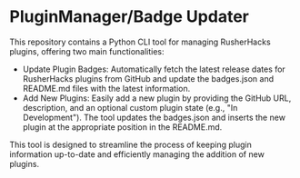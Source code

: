 # PluginManager/Badge Updater

This repository contains a Python CLI tool for managing RusherHacks plugins, offering two main functionalities:

- Update Plugin Badges: Automatically fetch the latest release dates for RusherHacks plugins from GitHub and update the badges.json and README.md files with the latest information.
- Add New Plugins: Easily add a new plugin by providing the GitHub URL, description, and an optional custom plugin state (e.g., "In Development"). The tool updates the badges.json and inserts the new plugin at the appropriate position in the README.md.

This tool is designed to streamline the process of keeping plugin information up-to-date and efficiently managing the addition of new plugins.
